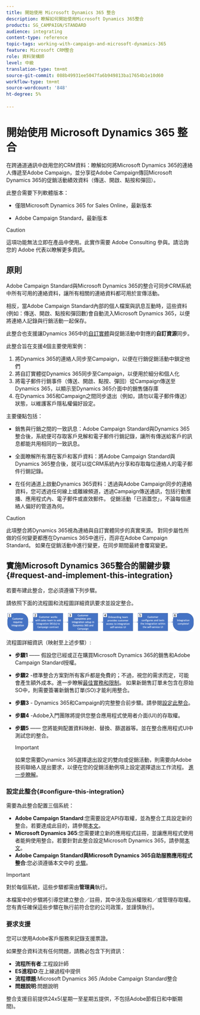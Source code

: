 ```yaml
---
title: 開始使用 Microsoft Dynamics 365 整合
description: 瞭解如何開始使用Microsoft Dynamics 365整合
products: SG_CAMPAIGN/STANDARD
audience: integrating
content-type: reference
topic-tags: working-with-campaign-and-microsoft-dynamics-365
feature: Microsoft CRM整合
role: 資料架構師
level: 中級
translation-type: tm+mt
source-git-commit: 088b49931ee5047fa6b949813ba17654b1e10d60
workflow-type: tm+mt
source-wordcount: '848'
ht-degree: 5%

---
```



# 開始使用 Microsoft Dynamics 365 整合

在跨通道通訊中啟用您的CRM資料：瞭解如何將Microsoft Dynamics 365的連絡人傳遞至Adobe Campaign，並分享從Adobe Campaign傳回Microsoft Dynamics 365的促銷活動績效資料（傳送、開啟、點按和彈回）。

此整合需要下列軟體版本：

* 僅限Microsoft Dynamics 365 for Sales Online，最新版本

* Adobe Campaign Standard，最新版本

>[!CAUTION]
>
>這項功能無法立即在產品中使用。此實作需要 Adobe Consulting 參與。請洽詢您的 Adobe 代表以瞭解更多資訊。


## 原則

Adobe Campaign Standard與Microsoft Dynamics 365的整合可同步CRM系統中所有可用的連絡資料，讓所有相關的連絡資料都可用於宣傳活動。

相反，當Adobe Campaign Standard內部的個人檔案與訊息互動時，這些資料(例如：傳送、開啟、點按和彈回數)會自動流入Microsoft Dynamics 365，以便將連絡人記錄與行銷活動一起保存。

此整合也支援讓Dynamics 365中的[自訂實體](../../integrating/using/d365-acs-self-service-app-settings.md)與促銷活動中對應的&#x200B;**自訂資源**&#x200B;同步。

此整合旨在支援4個主要使用案例：

1. 將Dynamics 365的連絡人同步至Campaign，以便在行銷促銷活動中鎖定他們
1. 將自訂實體從Dynamics 365同步至Campaign，以便用於細分和個人化
1. 將電子郵件行銷事件（傳送、開啟、點按、彈回）從Campaign傳送至Dynamics 365，以顯示至Dynamics 365介面中的銷售儲存庫
1. 在Dynamics 365和Campaign之間同步退出（例如，請勿以電子郵件傳送）狀態，以維護客戶隱私權偏好設定。

主要優點包括：

* 銷售與行銷之間的一致訊息：Adobe Campaign Standard與Dynamics 365整合後，系統便可存取客戶見解和電子郵件行銷記錄，讓所有傳送給客戶的訊息都能共用相同的一致訊息。

* 全面瞭解所有潛在客戶和客戶資料：將Adobe Campaign Standard與Dynamics 365整合後，就可以從CRM系統內分享和存取每位連絡人的電子郵件行銷記錄。

* 在任何通道上啟動Dynamics 365資料：透過與Adobe Campaign同步的連絡資料，您可透過任何線上或離線頻道，透過Campaign傳送通訊，包括行動推播、應用程式內、電子郵件或直效郵件。 促銷活動「已涵蓋您」，不論每個連絡人偏好的管道為何。

>[!CAUTION]
>
>此項整合將Dynamics 365視為連絡與自訂實體同步的真實來源。  對同步屬性所做的任何變更都應在Dynamics 365中進行，而非在Adobe Campaign Standard。  如果在促銷活動中進行變更，在同步期間最終會覆寫變更。


## 實施Microsoft Dynamics 365整合的關鍵步驟{#request-and-implement-this-integration}

若要布建此整合，您必須遵循下列步驟。

請依照下面的流程圖和流程圖詳細資訊要求並設定整合。

![](assets/provisioning-wf.png)

流程圖詳細資訊（映射至上述步驟）:

* **步驟1**  —— 假設您已經或正在購買Microsoft Dynamics 365的銷售和Adobe Campaign Standard授權。
* **步驟2** -標準整合方案對所有客戶都是免費的；不過，視您的需求而定，可能會產生額外成本。進一步瞭解[最佳實務和限制](../../integrating/using/d365-acs-notices-and-recommendations.md)。 如果新銷售訂單未包含在原始SO中，則需要簽署新銷售訂單(SO)才能利用整合。
* **步驟3** - Dynamics 365和Campaign的完整整合前步驟。請參閱[設定此整合](#configure-this-integration)。
* **步驟4** -Adobe入門團隊將提供您整合應用程式使用者介面(UI)的存取權。
* **步驟5**  —— 您將能夠配置資料映射、替換、篩選器等。並在整合應用程式UI中測試您的整合。

   >[!IMPORTANT]
   >
   > 如果您需要Dynamics 365選擇退出設定的雙向或促銷活動，則需要向Adobe技術聯絡人提出要求，以便在您的促銷活動例項上設定選擇退出工作流程。 [進一步瞭解](../../integrating/using/d365-acs-notices-and-recommendations.md#opt-out)。

### 設定此整合{#configure-this-integration}

需要為此整合配置三個系統：

* **Adobe Campaign Standard**:您需要設定API存取權，並為整合工具設定新的整合。若要達成此目的，請參閱[本文](../../integrating/using/d365-acs-configure-adobe-io.md)。
* **Microsoft Dynamics 365**:您需要建立新的應用程式註冊，並讓應用程式使用者能夠使用整合。若要針對此整合設定Microsoft Dynamics 365，請參閱[本文](../../integrating/using/d365-acs-configure-d365.md)。
* **Adobe Campaign Standard與Microsoft Dynamics 365自助服務應用程式整合**:您必須遵循本文中的 [步驟](../../integrating/using/d365-acs-self-service-app-control-access.md)。

>[!IMPORTANT]
>
>對於每個系統，這些步驟都需由&#x200B;**管理員**&#x200B;執行。
>
>本檔案中的步驟將引導您建立整合／註冊，其中涉及指派權限和／或管理存取權。  您有責任確保這些步驟在執行前符合您的公司政策，並謹慎執行。


### 要求支援

您可以使用Adobe客戶服務來記錄支援票證。

如果整合資料流有任何問題，請務必包含下列資訊：

* **流程所有者**:工程設計師
* **ES進程ID**:在上線過程中提供
* **流程標題**:Microsoft Dynamics 365 /Adobe Campaign Standard整合
* **問題說明**:問題說明

整合支援目前提供24x5(星期一至星期五提供，不包括Adobe節假日和中斷期間)。
